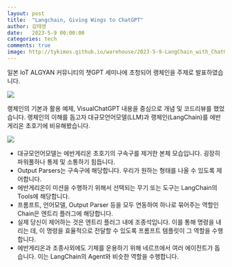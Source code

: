 ```yaml
---
layout: post
title:  "Langchain, Giving Wings to ChatGPT"
author: 김태영
date:   2023-5-9 00:00:00
categories: tech
comments: true
image: http://tykimos.github.io/warehouse/2023-5-9-LangChain_with_ChatGPT.gif
---
```

일본 IoT ALGYAN 커뮤니티의 챗GPT 세미나에 초청되어 랭체인을 주제로 발표하였습니다. 

![](http://tykimos.github.io/warehouse/2023-5-9-LangChain_with_ChatGPT_02.png)

랭체인의 기본과 활용 예제, VisualChatGPT 내용을 중심으로 개념 및 코드리뷰를 했었습니다. 랭체인의 이해를 돕고자 대규모언어모델(LLM)과 랭체인(LangChain)를 에반게리온 초호기에 비유해봤습니다.

![](http://tykimos.github.io/warehouse/2023-5-9-LangChain_with_ChatGPT.gif)

* 대규모언어모델는 에반게리온 초호기의 구속구를 제거한 본체 모습입니다. 굉장히 파워풀하나 통제 및 소통하기 힘듭니다.
* Output Parsers는 구속구에 해당합니다. 우리가 원하는 형태를 나올 수 있도록 제어합니다.
* 에반게리온이 미션을 수행하기 위해서 선택되는 무기 또는 도구는 LangChain의 Tools에 해당합니다.
* 프롬프트, 언어모델, Output Parser 등을 모두 연동하여 하나로 묶어주는 역할인 Chain은 엔트리 플러그에 해당합니다.
* 실제 당신이 제어하는 것은 엔트리 플러그 내에 조종석입니다. 이를 통해 명령을 내리는 데, 이 명령을 효율적으로 전달할 수 있도록 프롬프트 템플릿이 그 역할을 수행합니다.
* 에반게리온과 조종사외에도 기체를 운용하기 위해 네르프에서 여러 에이전트가 돕습니다. 이는 LangChain의 Agent와 비슷한 역할을 수행합니다.
